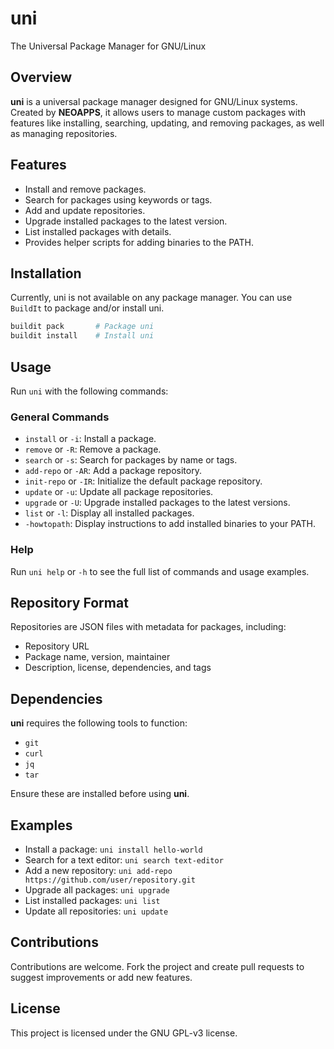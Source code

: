# uni
The Universal Package Manager for GNU/Linux

## Overview
**uni** is a universal package manager designed for GNU/Linux systems. Created by **NEOAPPS**, it allows users to manage custom packages with features like installing, searching, updating, and removing packages, as well as managing repositories.

## Features
- Install and remove packages.
- Search for packages using keywords or tags.
- Add and update repositories.
- Upgrade installed packages to the latest version.
- List installed packages with details.
- Provides helper scripts for adding binaries to the PATH.

## Installation
Currently, uni is not available on any package manager.
You can use `BuildIt` to package and/or install uni.
```bash
buildit pack       # Package uni 
buildit install    # Install uni
```

## Usage
Run `uni` with the following commands:

### General Commands
- `install` or `-i`: Install a package.
- `remove` or `-R`: Remove a package.
- `search` or `-s`: Search for packages by name or tags.
- `add-repo` or `-AR`: Add a package repository.
- `init-repo` or `-IR`: Initialize the default package repository.
- `update` or `-u`: Update all package repositories.
- `upgrade` or `-U`: Upgrade installed packages to the latest versions.
- `list` or `-l`: Display all installed packages.
- `-howtopath`: Display instructions to add installed binaries to your PATH.

### Help
Run `uni help` or `-h` to see the full list of commands and usage examples.

## Repository Format
Repositories are JSON files with metadata for packages, including:
- Repository URL
- Package name, version, maintainer
- Description, license, dependencies, and tags

## Dependencies
**uni** requires the following tools to function:
- `git`
- `curl`
- `jq`
- `tar`

Ensure these are installed before using **uni**.

## Examples
- Install a package:
  `uni install hello-world`
- Search for a text editor:
  `uni search text-editor`
- Add a new repository:
  `uni add-repo https://github.com/user/repository.git`
- Upgrade all packages:
  `uni upgrade`
- List installed packages:
  `uni list`
- Update all repositories:
  `uni update`

## Contributions
Contributions are welcome. Fork the project and create pull requests to suggest improvements or add new features.

## License
This project is licensed under the GNU GPL-v3 license.
